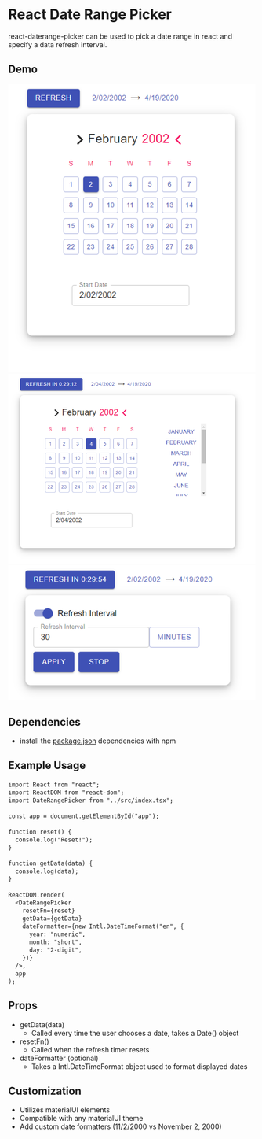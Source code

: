 # React Date Range Picker
react-daterange-picker can be used to pick a date range in react and specify a data refresh interval.
## Demo
![media](https://github.com/iamPres/react-daterange-picker/blob/new/media/readme-body-1.PNG)
![media](https://github.com/iamPres/react-daterange-picker/blob/new/media/readme-body-2.PNG)
![media](https://github.com/iamPres/react-daterange-picker/blob/new/media/readme-timer-1.PNG)
## Dependencies
 - install the [package.json](https://github.com/iamPres/react-daterange-picker/blob/master/package.json) dependencies with npm

## Example Usage
```
import React from "react";
import ReactDOM from "react-dom";
import DateRangePicker from "../src/index.tsx";

const app = document.getElementById("app");

function reset() {
  console.log("Reset!");
}

function getData(data) {
  console.log(data);
}

ReactDOM.render(
  <DateRangePicker
    resetFn={reset}
    getData={getData}
    dateFormatter={new Intl.DateTimeFormat("en", {
      year: "numeric",
      month: "short",
      day: "2-digit",
    })}
  />,
  app
);

```

## Props
- getData(data)
  - Called every time the user chooses a date, takes a Date() object
- resetFn()
  - Called when the refresh timer resets
- dateFormatter (optional)
  - Takes a Intl.DateTimeFormat object used to format displayed dates
## Customization
 - Utilizes materialUI elements
 - Compatible with any materialUI theme
 - Add custom date formatters (11/2/2000 vs November 2, 2000)
